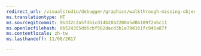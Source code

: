 ```yaml
---
redirect_url: /visualstudio/debugger/graphics/walkthrough-missing-objects-due-to-vertex-shading
ms.translationtype: HT
ms.sourcegitcommit: 9b332c2a5fdb1cd14b28a2280a5d0b109f2abc11
ms.openlocfilehash: 0b524355dd6cbf582dacd3b1e79d161fc945a87f
ms.contentlocale: zh-tw
ms.lasthandoff: 11/08/2017

---
```

